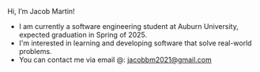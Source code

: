 Hi, I’m Jacob Martin!

  - I am currently a software engineering student at Auburn University, expected graduation in Spring of 2025.
  - I'm interested in learning and developing software that solve real-world problems. 
  - You can contact me via email @: jacobbm2021@gmail.com
    

<!---
jacobbm20/jacobbm20 is a ✨ special ✨ repository because its `README.md` (this file) appears on your GitHub profile.
You can click the Preview link to take a look at your changes.
--->
